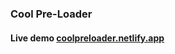 ### Cool Pre-Loader

#### Live demo <a href="https://cool-preloader.netlify.app/">coolpreloader.netlify.app</a>